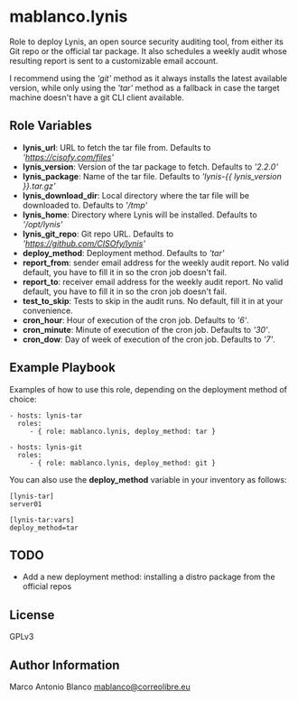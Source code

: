 mablanco.lynis
==============

Role to deploy Lynis, an open source security auditing tool, from either its Git repo or the official tar package. It also schedules a weekly audit whose resulting report is sent to a customizable email account.

I recommend using the *'git'* method as it always installs the latest available version, while only using the *'tar'* method as a fallback in case the target machine doesn't have a git CLI client available.

Role Variables
--------------

- **lynis_url**: URL to fetch the tar file from. Defaults to *'https://cisofy.com/files'*
- **lynis_version**: Version of the tar package to fetch. Defaults to *'2.2.0'*
- **lynis_package**: Name of the tar file. Defaults to *'lynis-{{ lynis_version }}.tar.gz'*
- **lynis_download_dir**: Local directory where the tar file will be downloaded to. Defaults to *'/tmp'*
- **lynis_home**: Directory where Lynis will be installed. Defaults to *'/opt/lynis'*
- **lynis_git_repo**: Git repo URL. Defaults to *'https://github.com/CISOfy/lynis'*
- **deploy_method**: Deployment method. Defaults to *'tar'*
- **report_from**: sender email address for the weekly audit report. No valid default, you have to fill it in so the cron job doesn't fail.
- **report_to**: receiver email address for the weekly audit report. No valid default, you have to fill it in so the cron job doesn't fail.
- **test_to_skip**: Tests to skip in the audit runs. No default, fill it in at your convenience.
- **cron_hour**: Hour of execution of the cron job. Defaults to *'6'*.
- **cron_minute**: Minute of execution of the cron job. Defaults to *'30'*.
- **cron_dow**: Day of week of execution of the cron job. Defaults to *'7'*.

Example Playbook
----------------

Examples of how to use this role, depending on the deployment method of choice:

    - hosts: lynis-tar
      roles:
         - { role: mablanco.lynis, deploy_method: tar }

    - hosts: lynis-git
      roles:
         - { role: mablanco.lynis, deploy_method: git }

You can also use the **deploy_method** variable in your inventory as follows:

    [lynis-tar]
    server01

    [lynis-tar:vars]
    deploy_method=tar

TODO
----

- Add a new deployment method: installing a distro package from the official repos

License
-------

GPLv3

Author Information
------------------

Marco Antonio Blanco <mablanco@correolibre.eu>
